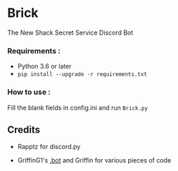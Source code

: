 # Brick
The New Shack Secret Service Discord Bot

### Requirements :

- Python 3.6 or later
- `pip install --upgrade -r requirements.txt`

### How to use :

Fill the blank fields in config.ini and run `Brick.py`

## Credits

- Rapptz for discord.py

- GriffinG1's [.bot](https://github.com/GriffinG1/.bot) and Griffin for various pieces of code
